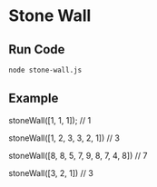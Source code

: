 # Stone Wall


## Run Code

```bash
node stone-wall.js
```

## Example
stoneWall([1, 1, 1]);
// 1

stoneWall([1, 2, 3, 3, 2, 1])
// 3


stoneWall([8, 8, 5, 7, 9, 8, 7, 4, 8])
// 7


stoneWall([3, 2, 1])
// 3